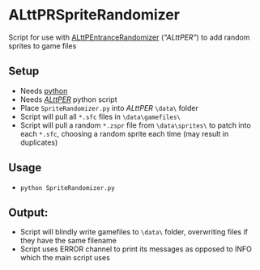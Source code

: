 # ALttPRSpriteRandomizer
Script for use with [ALttPEntranceRandomizer](http://github.com/KevinCathcart/ALttPEntranceRandomizer) (*"ALttPER"*) to add random sprites to game files

## Setup
* Needs [python](https://www.python.org/downloads/)
* Needs [*ALttPER*](http://github.com/KevinCathcart/ALttPEntranceRandomizer) python script
* Place `SpriteRandomizer.py` into *ALttPER* `\data\` folder
* Script will pull all `*.sfc` files in `\data\gamefiles\`
* Script will pull a random `*.zspr` file from `\data\sprites\` to patch into each `*.sfc`, choosing a random sprite each time (may result in duplicates)

## Usage
* `python SpriteRandomizer.py`

## Output:
* Script will blindly write gamefiles to `\data\` folder, overwriting files if they have the same filename
* Script uses ERROR channel to print its messages as opposed to INFO which the main script uses
